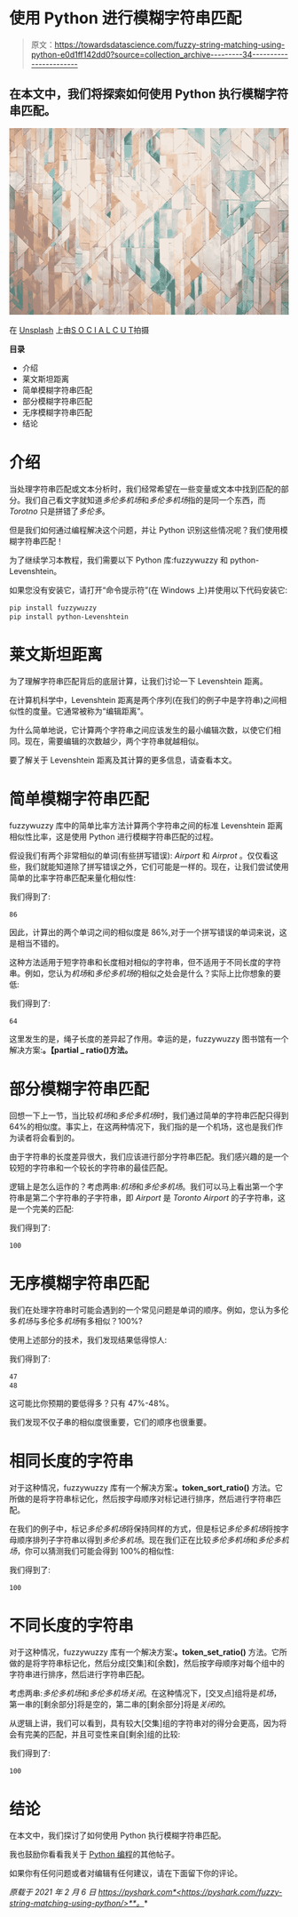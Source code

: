 # 使用 Python 进行模糊字符串匹配

> 原文：<https://towardsdatascience.com/fuzzy-string-matching-using-python-e0d1ff142dd0?source=collection_archive---------34----------------------->

## 在本文中，我们将探索如何使用 Python 执行模糊字符串匹配。

![](img/163dfe338ab583a36b601b0d83fde721.png)

在 [Unsplash](https://unsplash.com/s/photos/matching-colors?utm_source=unsplash&utm_medium=referral&utm_content=creditCopyText) 上由[S O C I A L C U T](https://unsplash.com/@socialcut?utm_source=unsplash&utm_medium=referral&utm_content=creditCopyText)拍摄

**目录**

*   介绍
*   莱文斯坦距离
*   简单模糊字符串匹配
*   部分模糊字符串匹配
*   无序模糊字符串匹配
*   结论

# 介绍

当处理字符串匹配或文本分析时，我们经常希望在一些变量或文本中找到匹配的部分。我们自己看文字就知道*多伦多机场*和*多伦多机场*指的是同一个东西，而 *Torotno* 只是拼错了*多伦多*。

但是我们如何通过编程解决这个问题，并让 Python 识别这些情况呢？我们使用模糊字符串匹配！

为了继续学习本教程，我们需要以下 Python 库:fuzzywuzzy 和 python-Levenshtein。

如果您没有安装它，请打开“命令提示符”(在 Windows 上)并使用以下代码安装它:

```
pip install fuzzywuzzy
pip install python-Levenshtein
```

# 莱文斯坦距离

为了理解字符串匹配背后的底层计算，让我们讨论一下 Levenshtein 距离。

在计算机科学中，Levenshtein 距离是两个序列(在我们的例子中是字符串)之间相似性的度量。它通常被称为“编辑距离”。

为什么简单地说，它计算两个字符串之间应该发生的最小编辑次数，以使它们相同。现在，需要编辑的次数越少，两个字符串就越相似。

要了解关于 Levenshtein 距离及其计算的更多信息，请查看本文。

# 简单模糊字符串匹配

fuzzywuzzy 库中的简单比率方法计算两个字符串之间的标准 Levenshtein 距离相似性比率，这是使用 Python 进行模糊字符串匹配的过程。

假设我们有两个非常相似的单词(有些拼写错误): *Airport* 和 *Airprot* 。仅仅看这些，我们就能知道除了拼写错误之外，它们可能是一样的。现在，让我们尝试使用简单的比率字符串匹配来量化相似性:

我们得到了:

```
86
```

因此，计算出的两个单词之间的相似度是 86%,对于一个拼写错误的单词来说，这是相当不错的。

这种方法适用于短字符串和长度相对相似的字符串，但不适用于不同长度的字符串。例如，您认为*机场*和*多伦多机场*的相似之处会是什么？实际上比你想象的要低:

我们得到了:

```
64
```

这里发生的是，绳子长度的差异起了作用。幸运的是，fuzzywuzzy 图书馆有一个解决方案:**。【partial _ ratio()方法。**

# 部分模糊字符串匹配

回想一下上一节，当比较*机场*和*多伦多机场*时，我们通过简单的字符串匹配只得到 64%的相似度。事实上，在这两种情况下，我们指的是一个机场，这也是我们作为读者将会看到的。

由于字符串的长度差异很大，我们应该进行部分字符串匹配。我们感兴趣的是一个较短的字符串和一个较长的字符串的最佳匹配。

逻辑上是怎么运作的？考虑两串:*机场*和*多伦多机场*。我们可以马上看出第一个字符串是第二个字符串的子字符串，即 *Airport* 是 *Toronto Airport* 的子字符串，这是一个完美的匹配:

我们得到了:

```
100
```

# 无序模糊字符串匹配

我们在处理字符串时可能会遇到的一个常见问题是单词的顺序。例如，您认为多伦多*机场*与多伦多*机场*有多相似？100%?

使用上述部分的技术，我们发现结果低得惊人:

我们得到了:

```
47
48
```

这可能比你预期的要低得多？只有 47%-48%。

我们发现不仅子串的相似度很重要，它们的顺序也很重要。

# 相同长度的字符串

对于这种情况，fuzzywuzzy 库有一个解决方案:**。token_sort_ratio()** 方法。它所做的是将字符串标记化，然后按字母顺序对标记进行排序，然后进行字符串匹配。

在我们的例子中，标记*多伦多机场*将保持同样的方式，但是标记*多伦多机场*将按字母顺序排列子字符串以得到*多伦多机场*。现在我们正在比较*多伦多机场*和*多伦多机场*，你可以猜测我们可能会得到 100%的相似性:

我们得到了:

```
100
```

# 不同长度的字符串

对于这种情况，fuzzywuzzy 库有一个解决方案:**。token_set_ratio()** 方法。它所做的是将字符串标记化，然后分成[交集]和[余数]，然后按字母顺序对每个组中的字符串进行排序，然后进行字符串匹配。

考虑两串:*多伦多机场*和*多伦多机场关闭*。在这种情况下，[交叉点]组将是*机场*，第一串的[剩余部分]将是空的，第二串的[剩余部分]将是*关闭的*。

从逻辑上讲，我们可以看到，具有较大[交集]组的字符串对的得分会更高，因为将会有完美的匹配，并且可变性来自[剩余]组的比较:

我们得到了:

```
100
```

# 结论

在本文中，我们探讨了如何使用 Python 执行模糊字符串匹配。

我也鼓励你看看我关于 [Python 编程](https://pyshark.com/category/python-programming/)的其他帖子。

如果你有任何问题或者对编辑有任何建议，请在下面留下你的评论。

*原载于 2021 年 2 月 6 日 https://pyshark.com*<https://pyshark.com/fuzzy-string-matching-using-python/>**。**